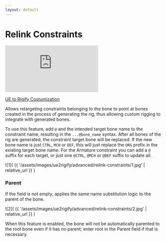 ```yaml
---
layout: default
---
```


# Relink Constraints
<iframe src="https://blender-tools-documentation.s3.amazonaws.com/ue2rigify/advanced/relink-constraints.mp4" frameborder="0" allow="accelerometer; autoplay; clipboard-write; encrypted-media; gyroscope; picture-in-picture" allowfullscreen></iframe>

[UE to Rigify Costumization](https://docs.blender.org/manual/en/latest/addons/rigging/rigify/rig_types/basic.html)

Allows retargeting constraints belonging to the bone to point at bones created in the process of generating the rig, thus allowing custom rigging to integrate with generated bones.

To use this feature, add `@` and the intended target bone name to the constraint name, resulting in the `...@bone_name` syntax. After all bones of the rig are generated, the constraint target bone will be replaced. If the new bone name is just `CTRL`, `MCH` or `DEF`, this will just replace the `ORG` prefix in the existing target bone name. For the Armature constraint you can add a `@` suffix for each target, or just one `@CTRL`, `@MCH` or `@DEF` suffix to update all.

![1]( {{ '/assets/images/ue2rigify/advanced/relink-constraints/1.jpg' | relative_url }} )

### Parent
If the field is not empty, applies the same name substitution logic to the parent of the bone.

![2]( {{ '/assets/images/ue2rigify/advanced/relink-constraints/2.jpg' | relative_url }} )

When this feature is enabled, the bone will not be automatically parented to the root bone even if it has no parent; enter root in the Parent field if that is necessary.
